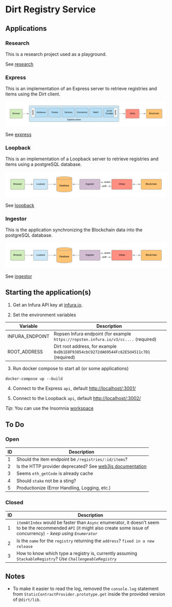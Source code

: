 # Dirt Registry Service

## Applications

### Research

This is a research project used as a playground.

See [research](./research)

### Express

This is an implementation of an Express server to retrieve registries and items using the Dirt client.

![Express](/docs/images/express.png)

See [express](./express)

### Loopback

This is an implementation of a Loopback server to retrieve registries and items using a postgreSQL database.

![Loopback](/docs/images/loopback.png)

See [loopback](./loopback)

### Ingestor

This is the application synchronizing the Blockchain data into the postgreSQL database.

![Loopback](/docs/images/loopback.png)

See [ingestor](./ingestor)

## Starting the application(s)

1. Get an Infura API key at [infura.io](infura.io).

2. Set the environment variables

Variable | Description
---- | ----
INFURA_ENDPOINT | Ropsen Infura endpoint (for example `https://ropsten.infura.io/v3/cc....` (required)
ROOT_ADDRESS | Dirt root address, for example `0xDb1E8F93854cbC9272dA69544Fc62E5d4511c7D1` (required)

3. Run docker compose to start all (or some applications)

`docker-compose up --build`

4. Connect to the Express `api`, default [http://localhost/:3001/](http://localhost/:3001/)

5. Connect to the Loopback `api`, default [http://localhost/:3002/](http://localhost/:3002/)

*Tip*: You can use the Insomnia [workspace](./tools/insomnia)

## To Do

### Open

ID | Description
---- | ----
1 | Should the item endpoint be `/registries/:id/items`?
2 | Is the HTTP provider deprecated? See [web3js documentation](https://web3js.readthedocs.io/en/1.0/web3.html#value)
3 | Seems `eth_getCode` is already cache
4 | Should `stake` not be a sting?
5 | Productionize (Error Handling, Logging, etc.)

### Closed

ID | Description
---- | ----
1 | `itemAtIndex` would be faster than `Async` enumerator, it doesn't seem to be the recommended `API` (it might also create some issue of concurrency) - *keep using `Enumerator`*
2 | Is the `name` for the `registry` returning the `address`? `fixed in a new release`
3 | How to know which type a registry is, currently assuming `StackableRegistry`? *Use `ChallengeableRegistry`*

## Notes

- To make it easier to read the log, removed the `console.log` statement from `StaticContractProvider.prototype.get` inside the provided version of `@dirt/lib`.
